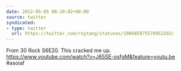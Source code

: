 ```yaml
---
date: 2012-05-05 08:10:02+00:00
source: twitter
syndicated:
- type: twitter
  url: https://twitter.com/roytang/statuses/198685975570952192/
---
```


From 30 Rock S6E20. This cracked me up. https://www.youtube.com/watch?v=J65SE-osfgM&feature=youtu.be #asoiaf